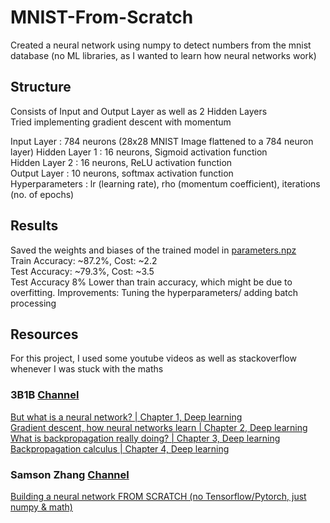 # MNIST-From-Scratch
Created a neural network using numpy to detect numbers from the mnist database (no ML libraries, as I wanted to learn how neural networks work)

## Structure
Consists of Input and Output Layer as well as 2 Hidden Layers  
Tried implementing gradient descent with momentum  
   
Input Layer : 784 neurons  (28x28 MNIST Image flattened to a 784 neuron layer)
Hidden Layer 1 : 16 neurons, Sigmoid activation function  
Hidden Layer 2 : 16 neurons, ReLU activation function  
Output Layer : 10 neurons, softmax activation function  
Hyperparameters : lr (learning rate), rho (momentum coefficient), iterations (no. of epochs)
  
## Results
Saved the weights and biases of the trained model in [parameters.npz](https://github.com/202248SD/MNIST-From-Scratch/blob/c20a58fcecb93700bb3ac3cdaf326b8bfe80dace/parameters.npz)   
Train Accuracy: ~87.2%, Cost: ~2.2  
Test Accuracy: ~79.3%, Cost: ~3.5  
Test Accuracy 8% Lower than train accuracy, which might be due to overfitting. Improvements: Tuning the hyperparameters/ adding batch processing


## Resources
For this project, I used some youtube videos as well as stackoverflow whenever I was stuck with the maths  
### 3B1B [Channel](https://www.youtube.com/@3blue1brown)  
[But what is a neural network? | Chapter 1, Deep learning](https://youtu.be/aircAruvnKk?si=jXTfAIkC7rJNzprT)  
[Gradient descent, how neural networks learn | Chapter 2, Deep learning](https://youtu.be/IHZwWFHWa-w?si=Hq_DYZU6GB1QBZi8)  
[What is backpropagation really doing? | Chapter 3, Deep learning](https://youtu.be/Ilg3gGewQ5U?si=uQNzuVudPVPZfjSH)  
[Backpropagation calculus | Chapter 4, Deep learning](https://youtu.be/tIeHLnjs5U8?si=j_i3pSUsKNP0NQ1D)
### Samson Zhang [Channel](https://www.youtube.com/@SamsonZhangTheSalmon)  
[Building a neural network FROM SCRATCH (no Tensorflow/Pytorch, just numpy & math)](https://youtu.be/w8yWXqWQYmU?si=tOt2nHiJfen5tr3z)  
